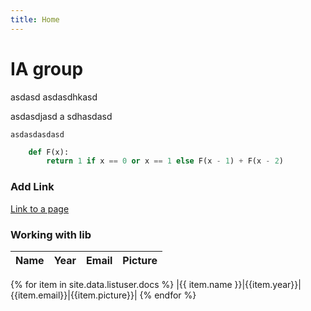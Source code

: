 ```yaml
---
title: Home
---
```



# IA group

asdasd
asdasdhkasd

asdasdjasd
a
sdhasdasd

	asdasdasdasd


```python
	def F(x):
		return 1 if x == 0 or x == 1 else F(x - 1) + F(x - 2)
```

### Add Link

[Link to a page](./about.html)

### Working with lib

| Name          | Year           | Email         |  Picture           |
|-------------|:-------------:|:----------:|------------------|
{% for item in site.data.listuser.docs %}
|{{ item.name }}|{{item.year}}|{{item.email}}|{{item.picture}}|
{% endfor %}